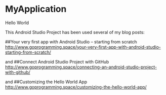 # MyApplication
Hello World

This Android Studio Project has been used several of my blog posts:

##Your very first app with Android Studio – starting from scratch
http://www.goprogramming.space/your-very-first-app-with-android-studio-starting-from-scratch/

and
##Connect Android Studio Project with GitHub
http://www.goprogramming.space/connecting-an-android-studio-project-with-github/

and
##Customizing the Hello World App
http://www.goprogramming.space/customizing-the-hello-world-app/
